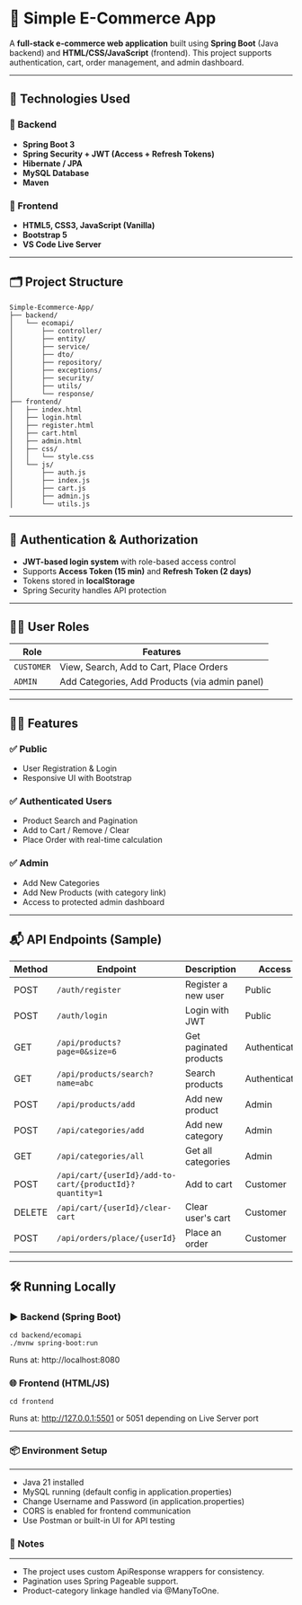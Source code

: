 # 🛒 Simple E-Commerce App

A **full-stack e-commerce web application** built using **Spring Boot** (Java backend) and **HTML/CSS/JavaScript** (frontend). This project supports authentication, cart, order management, and admin dashboard.

---

## 🚀 Technologies Used

### 🧩 Backend
- **Spring Boot 3**
- **Spring Security + JWT (Access + Refresh Tokens)**
- **Hibernate / JPA**
- **MySQL Database**
- **Maven**

### 🎨 Frontend
- **HTML5, CSS3, JavaScript (Vanilla)**
- **Bootstrap 5**
- **VS Code Live Server**

---

## 🗂️ Project Structure
```
Simple-Ecommerce-App/
├── backend/
│   └── ecomapi/
│       ├── controller/
│       ├── entity/
│       ├── service/
│       ├── dto/
│       ├── repository/
│       ├── exceptions/
│       ├── security/
│       ├── utils/
│       └── response/
├── frontend/
│   ├── index.html
│   ├── login.html
│   ├── register.html
│   ├── cart.html
│   ├── admin.html
│   ├── css/
│   │   └── style.css
│   └── js/
│       ├── auth.js
│       ├── index.js
│       ├── cart.js
│       ├── admin.js
│       └── utils.js

```

---

## 🔐 Authentication & Authorization

- **JWT-based login system** with role-based access control
- Supports **Access Token (15 min)** and **Refresh Token (2 days)**
- Tokens stored in **localStorage**
- Spring Security handles API protection

---

## 👨‍💼 User Roles

| Role     | Features                                           |
|----------|----------------------------------------------------|
| `CUSTOMER` | View, Search, Add to Cart, Place Orders            |
| `ADMIN`    | Add Categories, Add Products (via admin panel)     |

---

## 🧑‍💻 Features

### ✅ Public
- User Registration & Login
- Responsive UI with Bootstrap

### ✅ Authenticated Users
- Product Search and Pagination
- Add to Cart / Remove / Clear
- Place Order with real-time calculation

### ✅ Admin
- Add New Categories
- Add New Products (with category link)
- Access to protected admin dashboard

---

## 📬 API Endpoints (Sample)

| Method | Endpoint                          | Description             | Access     |
|--------|-----------------------------------|-------------------------|------------|
| POST   | `/auth/register`                  | Register a new user     | Public     |
| POST   | `/auth/login`                     | Login with JWT          | Public     |
| GET    | `/api/products?page=0&size=6`     | Get paginated products  | Authenticated |
| GET    | `/api/products/search?name=abc`   | Search products         | Authenticated |
| POST   | `/api/products/add`               | Add new product         | Admin      |
| POST   | `/api/categories/add`             | Add new category        | Admin      |
| GET    | `/api/categories/all`             | Get all categories      | Admin      |
| POST   | `/api/cart/{userId}/add-to-cart/{productId}?quantity=1` | Add to cart | Customer    |
| DELETE | `/api/cart/{userId}/clear-cart`   | Clear user's cart       | Customer    |
| POST   | `/api/orders/place/{userId}`      | Place an order          | Customer    |

---

## 🛠️ Running Locally

### ▶️ Backend (Spring Boot)

```
cd backend/ecomapi
./mvnw spring-boot:run
```
Runs at: http://localhost:8080

### 🌐 Frontend (HTML/JS)

```
cd frontend
```

Runs at: http://127.0.0.1:5501 or 5051 depending on Live Server port

--- 

### 📦 Environment Setup
---

- Java 21 installed
- MySQL running (default config in application.properties)
- Change Username and Password (in application.properties)
- CORS is enabled for frontend communication
- Use Postman or built-in UI for API testing

### 📌 Notes
---

- The project uses custom ApiResponse<T> wrappers for consistency.
- Pagination uses Spring Pageable support.
- Product-category linkage handled via @ManyToOne.
